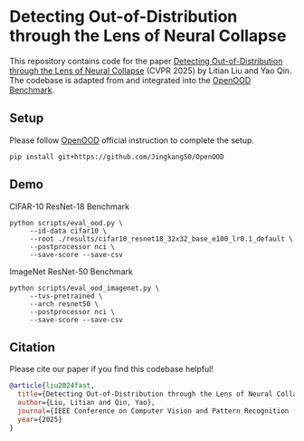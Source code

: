 # Detecting Out-of-Distribution through the Lens of Neural Collapse 

This repository contains code for the paper [Detecting Out-of-Distribution through the Lens of Neural Collapse](https://arxiv.org/abs/2311.01479) (CVPR 2025) by Litian Liu and Yao Qin. The codebase is adapted from and integrated into the 
[OpenOOD Benchmark](https://github.com/Jingkang50/OpenOOD/tree/main). 

## Setup

Please follow [OpenOOD](https://github.com/Jingkang50/OpenOOD) official instruction to complete the setup.
```
pip install git+https://github.com/Jingkang50/OpenOOD
```

## Demo

CIFAR-10 ResNet-18 Benchmark
```
python scripts/eval_ood.py \
     --id-data cifar10 \
     --root ./results/cifar10_resnet18_32x32_base_e100_lr0.1_default \
     --postprocessor nci \
     --save-score --save-csv
```

ImageNet ResNet-50 Benchmark
```
python scripts/eval_ood_imagenet.py \
     --tvs-pretrained \
     --arch resnet50 \
     --postprocessor nci \
     --save-score --save-csv
```

## Citation

Please cite our paper if you find this codebase helpful! 

```bibtex
@article{liu2024fast,
  title={Detecting Out-of-Distribution through the Lens of Neural Collapse},
  author={Liu, Litian and Qin, Yao},
  journal={IEEE Conference on Computer Vision and Pattern Recognition (CVPR)},
  year={2025}
}
```
